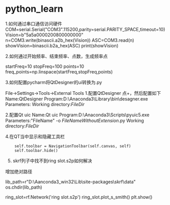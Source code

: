 # python_learn


1.如何通过串口通信访问硬件
COM=serial.Serial("COM3".115200,parity=serial.PARITY_SPACE,timeout=10)
Vision=b"5a5a0000200800000000"
n=COM3.write(binascii.a2b_hex(Vision))
ASC=COM3.read(n)
showVision=binascii.b2a_hex(ASC)
print(showVision)

2.如何通过开始频率、结束频率、点数，生成频率点

startFreq=10
stopFreq=100
points=10
freq_points=np.linspace(startFreq,stopFreq,points)

3.如何配置pycharm将QtDesigner的ui转换为.py

File->Settings->Tools->External Tools
1.配置QtDesigner
点+，然后配置如下
Name:QtDesigner
Program:D:\Anaconda3\Library\bin\desagner.exe
Parameters:
Working directory:$FileDir$

2.配置Qt uic
Name:Qt uic
Program:D:\Anaconda3\Scripts\pyuic5.exe
Parameters:"FileName" -o $FileNameWithoutExtension$.py
Working directory:$FileDir$


4.在QT当中显示和隐藏工具栏

        self.toolbar = NavigationToolbar(self.canvas, self)
        self.toolbar.hide()
 
5. skrf列子中找不到ring slot.s2p如何解决

增加绝对路径

lib_path=r"D:\Aanconda3_win32\Lib\site-packages\skrf\data"
os.chdir(lib_path)

ring_slot=rf.Network('ring slot.s2p')
ring_slot.plot_s_smith()
plt.show()





